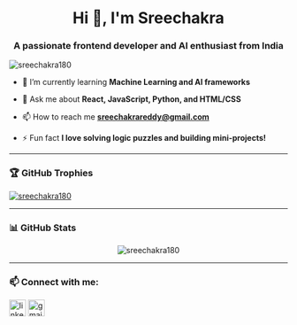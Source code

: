 <h1 align="center">Hi 👋, I'm Sreechakra</h1>
<h3 align="center">A passionate frontend developer and AI enthusiast from India</h3>

<p align="left"> <img src="https://komarev.com/ghpvc/?username=sreechakra180&label=Profile%20views&color=0e75b6&style=flat" alt="sreechakra180" /> </p>

- 🌱 I’m currently learning **Machine Learning and AI frameworks**

- 💬 Ask me about **React, JavaScript, Python, and HTML/CSS**

- 📫 How to reach me **sreechakrareddy@gmail.com**

- ⚡ Fun fact **I love solving logic puzzles and building mini-projects!**

---

### 🏆 GitHub Trophies

<p align="left">
  <a href="https://github.com/ryo-ma/github-profile-trophy">
    <img src="https://github-profile-trophy.vercel.app/?username=sreechakra180&title=Commit" alt="sreechakra180" />
  </a>
</p>

---

### 📊 GitHub Stats


<p align="center">
  <img src="https://github-readme-streak-stats.herokuapp.com/?user=sreechakra180&" alt="sreechakra180" />
</p>

---

### 📫 Connect with me:

<p align="left">
  <a href="https://www.linkedin.com/in/sree-chakra-reddy-825724257/" target="blank"><img align="center" src="https://cdn.jsdelivr.net/npm/simple-icons@3.0.1/icons/linkedin.svg" alt="linkedin" height="30" width="30" /></a>
  <a href="mailto:sreechakrapeddireddy@gmail.com"><img align="center" src="https://cdn.jsdelivr.net/npm/simple-icons@3.0.1/icons/gmail.svg" alt="gmail" height="30" width="30" /></a>
</p>
